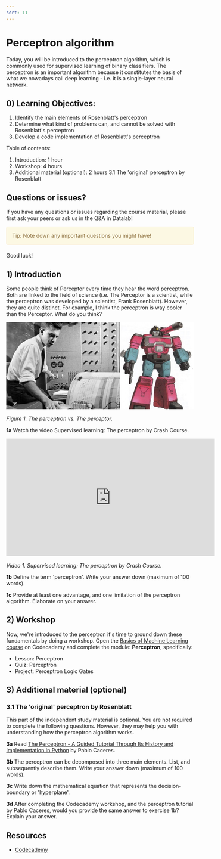 ```yaml
---
sort: 11
---
```


# Perceptron algorithm

Today, you will be introduced to the perceptron algorithm, which is commonly used for supervised learning of binary classifiers. The perceptron is an important algorithm because it constitutes the basis of what we nowadays call deep learning - i.e. it is a single-layer neural network.

## 0) Learning Objectives:

1. Identify the main elements of Rosenblatt's perceptron
2. Determine what kind of problems can, and cannot be solved with Rosenblatt's perceptron
2. Develop a code implementation of Rosenblatt's perceptron

Table of contents:
1. Introduction: 1 hour
2. Workshop: 4 hours
3. Additional material (optional): 2 hours
   3.1 The 'original' perceptron by Rosenblatt


## Questions or issues?
If you have any questions or issues regarding the course material, please first ask your peers or ask us in the Q&A in Datalab!

<div style="padding: 15px; border: 1px solid transparent; border-color: transparent; margin-bottom: 20px; border-radius: 4px; color: #8a6d3b;; background-color: #fcf8e3; border-color: #faebcc;">
Tip: Note down any important questions you might have!
 </div>


Good luck!


## 1) Introduction

Some people think of Perceptor every time they hear the word perceptron. Both are linked to the field of science (i.e. The Perceptor is a scientist, while the perceptron was developed by a scientist, Frank Rosenblatt). However, they are quite distinct. For example, I think the perceptron is way cooler than the Perceptor. What do you think?

<img src="./images/perceptron_perceptor.jpg" alt="Perceptron" width="600">

*Figure 1. The perceptron vs. The perceptor.*

__1a__ Watch the video Supervised learning: The perceptron by Crash Course.

<iframe width="560" height="315" src="https://www.youtube.com/embed/4qVRBYAdLAo?controls=0" title="YouTube video player" frameborder="0" allow="accelerometer; autoplay; clipboard-write; encrypted-media; gyroscope; picture-in-picture" allowfullscreen></iframe>

*Video 1. Supervised learning: The perceptron by Crash Course.*

__1b__ Define the term 'perceptron'. Write your answer down (maximum of 100 words).

__1c__ Provide at least one advantage, and one limitation of the perceptron algorithm. Elaborate on your answer.

## 2) Workshop
Now, we're introduced to the perceptron it's time to ground down these fundamentals by doing a workshop. Open the [Basics of Machine Learning course](https://www.codecademy.com/learn/machine-learning) on Codecademy and complete the module: **Perceptron**, specifically:
- Lesson: Perceptron
- Quiz: Perceptron
- Project: Perceptron Logic Gates

## 3) Additional material (optional)

### 3.1 The 'original' perceptron by Rosenblatt
This part of the independent study material is optional. You are not required to complete the following questions. However, they may help you with understanding how the perceptron algorithm works.

__3a__ Read [The Perceptron - A Guided Tutorial Through Its History and Implementation In Python](https://pabloinsente.github.io/the-perceptron) by Pablo Caceres.

__3b__ The perceptron can be decomposed into three main elements. List, and subsequently describe them. Write your answer down (maximum of 100 words).

__3c__  Write down the mathematical equation that represents the decision-boundary or 'hyperplane'.  

__3d__ After completing the Codecademy workshop, and the perceptron tutorial by Pablo Caceres, would you provide the same answer to exercise 1b? Explain your answer.

## Resources
- [Codecademy](https://www.codecademy.com/learn/machine-learning)
